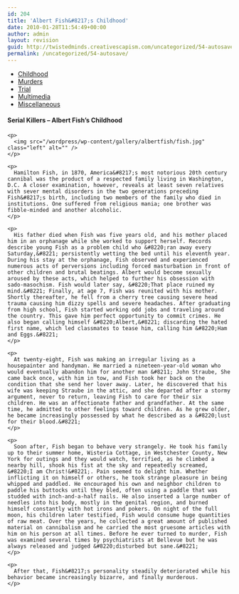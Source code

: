 ```yaml
---
id: 204
title: 'Albert Fish&#8217;s Childhood'
date: 2010-01-28T11:54:49+00:00
author: admin
layout: revision
guid: http://twistedminds.creativescapism.com/uncategorized/54-autosave/
permalink: /uncategorized/54-autosave/
---
```

<p class="dropcap-first">
  <ul id="navlist">
    <li id="active">
      <a href="/serial-killers/albert-fish/" id="current" title="Albert Fish's Childhood">Childhood</a>
    </li>
    <li>
      <a href="/serial-killers/albert-fish/AF-murders/" title="how it all began - his victims and the way he killed them">Murders</a>
    </li>
    <li>
      <a href="/serial-killers/albert-fish/AF-trial/" title="After he got caught - trial">Trial</a>
    </li>
    <li>
      <a href="/serial-killers/albert-fish/AF-multimedia/" title="pictures, audio and video recordings">Multimedia</a>
    </li>
    <li>
      <a href="/serial-killers/albert-fish/AF-miscellaneous/" title="">Miscellaneous</a>
    </li>
  </ul>
  
  <div class="body">
    <h4>
      Serial Killers &#8211; Albert Fish&#8217;s Childhood
    </h4>
    
    <p>
      <img src="/wordpress/wp-content/gallery/albertfish/fish.jpg" class="left" alt="" />
    </p>
    
    <p>
      Hamilton Fish, in 1870, America&#8217;s most notorious 20th century cannibal was the product of a respected family living in Washington, D.C. A closer examination, however, reveals at least seven relatives with sever mental disorders in the two generations preceding Fish&#8217;s birth, including two members of the family who died in institutions. One suffered from religious mania; one brother was fibble-minded and another alcoholic.
    </p>
    
    <p>
      His father died when Fish was five years old, and his mother placed him in an orphanage while she worked to support herself. Records describe young Fish as a problem child who &#8220;ran away every Saturday,&#8221; persistently wetting the bed until his eleventh year. During his stay at the orphanage, Fish observed and experienced numerous acts of perversions including forced masturbation in front of other children and brutal beatings. Albert would become sexually aroused by these acts, which helped to further his obsession with sado-masochism. Fish would later say, &#8220;That place ruined my mind.&#8221; Finally, at age 7, Fish was reunited with his mother. Shortly thereafter, he fell from a cherry tree causing severe head trauma causing him dizzy spells and severe headaches. After graduating from high school, Fish started working odd jobs and traveling around the country. This gave him perfect opportunity to commit crimes. He also began calling himself &#8220;Albert,&#8221; discarding the hated first name, which led classmates to tease him, calling him &#8220;Ham and Eggs.&#8221;
    </p>
    
    <p>
      At twenty-eight, Fish was making an irregular living as a housepainter and handyman. He married a nineteen-year-old woman who would eventually abandon him for another man &#8211; John Straube, She came back once, with him in tow, and Fish took her back on the condition that she send her lover away. Later, he discovered that his wife was keeping Straube in the attic, and she departed after a stormy argument, never to return, leaving Fish to care for their six children. He was an affectionate father and grandfather. At the same time, he admitted to other feelings toward children. As he grew older, he became increasingly possessed by what he described as a &#8220;lust for their blood.&#8221;
    </p>
    
    <p>
      Soon after, Fish began to behave very strangely. He took his family up to their summer home, Wisteria Cottage, in Westchester County, New York for outings and they would watch, terrified, as he climbed a nearby hill, shook his fist at the sky and repeatedly screamed, &#8220;I am Christ!&#8221;. Pain seemed to delight him. Whether inflicting it on himself or others, he took strange pleasure in being whipped and paddled. He encouraged his own and neighbor children to paddle his buttocks until they bled, often using a paddle that was studded with inch-and-a-half nails. He also inserted a large number of needles into his body, mostly in the genital region, and burned himself constantly with hot irons and pokers. On night of the full moon, his children later testified, Fish would consume huge quantities of raw meat. Over the years, he collected a great amount of published material on cannibalism and he carried the most gruesome articles with him on his person at all times. Before he ever turned to murder, Fish was examined several times by psychiatrists at Bellevue but he was always released and judged &#8220;disturbed but sane.&#8221;
    </p>
    
    <p>
      After that, Fish&#8217;s personality steadily deteriorated while his behavior became increasingly bizarre, and finally murderous.
    </p>